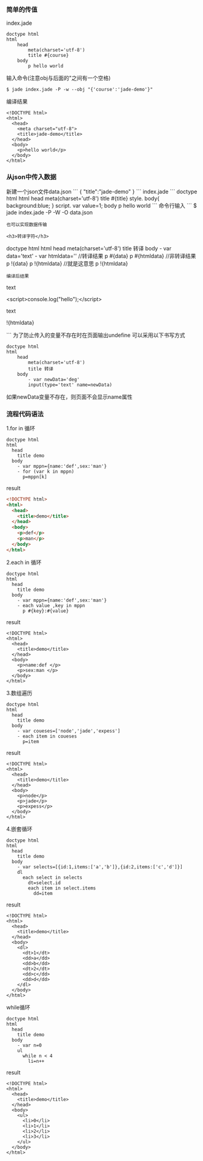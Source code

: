 <h3>简单的传值</h3>

index.jade
```
doctype html
html
	head
		meta(charset='utf-8')
		title #{course}
	body
		p hello world
```
输入命令(注意obj与后面的"之间有一个空格)
```
$ jade index.jade -P -w --obj "{'course':'jade-demo'}"
```
编译结果
```
<!DOCTYPE html>
<html>
  <head>
    <meta charset="utf-8">
    <title>jade-demo</title>
  </head>
  <body>
    <p>hello world</p>
  </body>
</html>
```
<h3>从json中传入数据</h3>
新建一个json文件data.json
```
{
  "title":"jade-demo"
}
```
index.jade
```
doctype html
html
	head
		meta(charset='utf-8')
		title #{title}
		style.
			body{
				background:blue;
			}
		script.
			var value=1;
	body
		p hello world
```
命令行输入
```
$ jade index.jade -P -W -O data.json

```
也可以实现数据传输

<h3>转译字符</h3>
```
doctype html
html
	head
		meta(charset='utf-8')
		title 转译
	body
		- var data='text'
		- var htmldata='<script>console.log("hello");</script>'
		//转译结果
		p #{data}
		p #{htmldata}
		//非转译结果
		p !{data}
		p !{htmldata}
		//就是这意思
		p \!{htmldata}
```
编译后结果
```
<!DOCTYPE html>
<html>
  <head>
    <meta charset="utf-8">
    <title>转译</title>
  </head>
  <body>
    <!--转译结果-->
    <p>text</p>
    <p>&lt;script&gt;console.log(&quot;hello&quot;);&lt;/script&gt;</p>
    <!--非转译结果-->
    <p>text</p>
    <p><script>console.log("hello");</script></p>
    <!--就是这意思-->
    <p>!{htmldata}</p>
  </body>
</html>
```
为了防止传入的变量不存在时在页面输出undefine 可以采用以下书写方式

```
doctype html
html
	head
		meta(charset='utf-8')
		title 转译
	body
		- var newData='deg'
		input(type='text' name=newData)

```
如果newData变量不存在，则页面不会显示name属性

<h3>流程代码语法</h3>
1.for in 循环

```
doctype html
html
  head
    title demo
  body
    - var mppn={name:'def',sex:'man'}
    - for (var k in mppn)
      p=mppn[k]	
```
result
```html
<!DOCTYPE html>
<html>
  <head>
    <title>demo</title>
  </head>
  <body>
    <p>def</p>
    <p>man</p>
  </body>
</html>
```
2.each in 循环

```
doctype html
html
  head
    title demo
  body
    - var mppn={name:'def',sex:'man'}
    - each value ,key in mppn
      p #{key}:#{value} 
```
result

```
<!DOCTYPE html>
<html>
  <head>
    <title>demo</title>
  </head>
  <body>
    <p>name:def </p>
    <p>sex:man </p>
  </body>
</html>
```
3.数组遍历

```
doctype html
html
  head
    title demo
  body
    - var coueses=['node','jade','expess']
    - each item in coueses
      p=item
```
result
```
<!DOCTYPE html>
<html>
  <head>
    <title>demo</title>
  </head>
  <body>
    <p>node</p>
    <p>jade</p>
    <p>expess</p>
  </body>
</html>
```
4.嵌套循环

```
doctype html
html
  head
    title demo
  body
    - var selects=[{id:1,items:['a','b']},{id:2,items:['c','d']}]
    dl
      each select in selects
        dt=select.id
        each item in select.items
          dd=item
```
result
```
<!DOCTYPE html>
<html>
  <head>
    <title>demo</title>
  </head>
  <body>
    <dl>
      <dt>1</dt>
      <dd>a</dd>
      <dd>b</dd>
      <dt>2</dt>
      <dd>c</dd>
      <dd>d</dd>
    </dl>
  </body>
</html>
```
while循环

```
doctype html
html
  head
    title demo
  body
    - var n=0
    ul
      while n < 4
        li=n++
```
result

```
<!DOCTYPE html>
<html>
  <head>
    <title>demo</title>
  </head>
  <body>
    <ul>
      <li>0</li>
      <li>1</li>
      <li>2</li>
      <li>3</li>
    </ul>
  </body>
</html>

```













